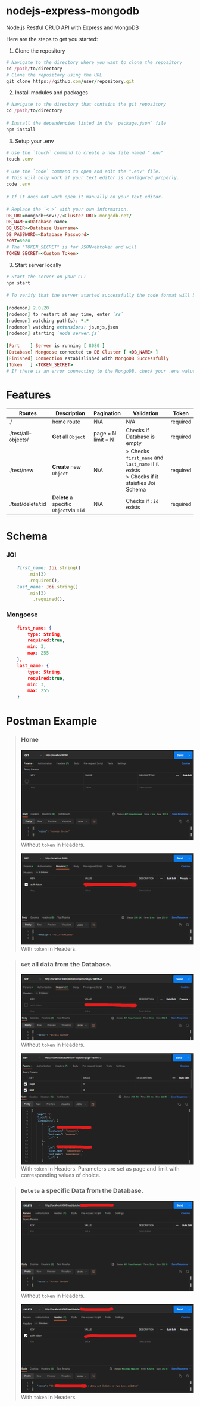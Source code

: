 # nodejs-express-mongodb
Node.js Restful CRUD API with Express and MongoDB

Here are the steps to get you started:
1. Clone the repository
````ruby
# Navigate to the directory where you want to clone the repository
cd /path/to/directory
# Clone the repository using the URL
git clone https://github.com/user/repository.git
````
2. Install modules and packages 
````ruby
# Navigate to the directory that contains the git repository
cd /path/to/directory

# Install the dependencies listed in the `package.json` file
npm install
````
3. Setup your .env 
````ruby
# Use the `touch` command to create a new file named ".env"
touch .env

# Use the `code` command to open and edit the ".env" file. 
# This will only work if your text editor is configured properly.
code .env

# If it does not work open it manually on your text editor.

# Replace the `< >` with your own information.
DB_URI=mongodb+srv://<Cluster URL>.mongodb.net/
DB_NAME=<Database name>
DB_USER=<Database Username>
DB_PASSWORD=<Database Password>
PORT=8080
# The "TOKEN_SECRET" is for JSONwebtoken and will 
TOKEN_SECRET=<Custom Token>
````
3. Start server locally
````ruby
# Start the server on your CLI
npm start

# To verify that the server started successfully the code format will be this

[nodemon] 2.0.20
[nodemon] to restart at any time, enter `rs`
[nodemon] watching path(s): *.*
[nodemon] watching extensions: js,mjs,json
[nodemon] starting `node server.js`

[Port    ] Server is running [ 8080 ]
[Database] Mongoose connected to DB Cluster [ <DB_NAME> ]
[Finished] Connection estabislished with MongoDB Successfully
[Token   ] <TOKEN_SECRET>
# If there is an error connecting to the MongoDB, check your .env values.

````

# Features

| Routes       | Description   | Pagination | Validation | Token    |
|---|---|---|---|---|
| ./  | home route  |  N/A  | N/A  | required |
| ./test/all-objects/  | **Get** all `Object`    | page = N <br> limit = N  | Checks if Database is empty | required |
| ./test/new           | **Create** new `Object` | N/A  | > Checks `first_name` and `last_name` if it exists <br> > Checks if it staisfies Joi Schema  | required |
| ./test/delete/:id    | **Delete** a specific `Object`via `:id`| N/A  | Checks if `:id` exists | required |

# Schema

### JOI

````ruby
    first_name: Joi.string()
        .min(3)
        .required(),
    last_name: Joi.string()
        .min(3)
          .required(),
````
### Mongoose

````json
    first_name: {
        type: String,
        required:true,
        min: 3,
        max: 255
    },
    last_name: {
        type: String,
        required:true,
        min: 3,
        max: 255
    }
````
# Postman Example
>### Home
>![](img/1.png)
> Without `token` in Headers.
>
>![](img/2.png)
> With `token` in Headers.

>### `Get` all data from the Database.
>![](img/4.png)
> Without `token` in Headers.
>
>![](img/3.png)
> With `token` in Headers. Parameters are set as page and limit with corresponding values of choice.

>### `Delete` a specific Data from the Database.
>![](img/5.png)
> Without `token` in Headers.
>
>![](img/6.png)
> With `token` in Headers.
